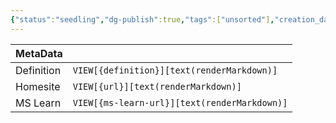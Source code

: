 ```yaml
---
{"status":"seedling","dg-publish":true,"tags":["unsorted"],"creation_date":"2024-05-10 08:14","definition":"undefined","ms-learn-url":"undefined","url":"undefined","aliases":null,"permalink":"/unsorted/avalibility-set/","dgPassFrontmatter":true}
---
```



| MetaData   |                                              |
| ---------- | -------------------------------------------- |
| Definition | `VIEW[{definition}][text(renderMarkdown)]`   |
| Homesite   | `VIEW[{url}][text(renderMarkdown)]`          |
| MS Learn   | `VIEW[{ms-learn-url}][text(renderMarkdown)]` |
